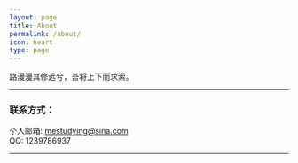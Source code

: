 ```yaml
---
layout: page
title: About
permalink: /about/
icon: heart
type: page
---
```


路漫漫其修远兮，吾将上下而求索。


----

### 联系方式：        

个人邮箱: [mestudying@sina.com](mailto:mestudying@sina.com)     
QQ: 1239786937

----

